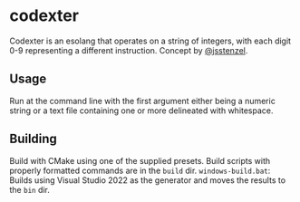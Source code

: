 # codexter
Codexter is an esolang that operates on a string of integers, with each digit 0-9 representing a different instruction. Concept by [@jsstenzel](https://github.com/jsstenzel).

## Usage
Run at the command line with the first argument either being a numeric string or a text file containing one or more delineated with whitespace.

## Building
Build with CMake using one of the supplied presets. Build scripts with properly formatted commands are in the `build` dir.
`windows-build.bat`: Builds using Visual Studio 2022 as the generator and moves the results to the `bin` dir.